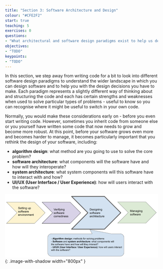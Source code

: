```yaml
---
title: "Section 3: Software Architecture and Design"
colour: "#CFE2F2"
start: true
teaching: 5
exercises: 0
questions:
- "What architectural and software design paradigms exist to help us design our software?"
objectives:
- "TODO"
keypoints:
- "TODO"
---
```

In this section, we step away from writing code for a bit to look into different software design paradigms to understand the wider landscape in which you can design software and to help you with the design decisions you have to make. Each paradigm represents a slightly different way of thinking about and structuring the code and each has certain strengths and weaknesses when used to solve particular types of problems - useful to know so you can recognise where it might be useful to switch in your own code.

Normally, you would make these considerations early on - before you even start writing code. However, sometimes you 
inherit code from someone else or you yourself have written some code that now needs to grow and become more robust. 
At this point, before your software grows even more and becomes harder to manage, 
it becomes particularly important that you rethink the design of your software, including:

- **algorithm design**: what method are you going to use to solve the core problem?
- **software architecture**: what components will the software have and how will they interoperate?
- **system architecture**: what system components will this software have to interact with and how?
- **UI/UX (User Interface / User Experience)**: how will users interact with the software?

![Software design and architecture](../fig/section3-overview.png){: .image-with-shadow width="800px" }
